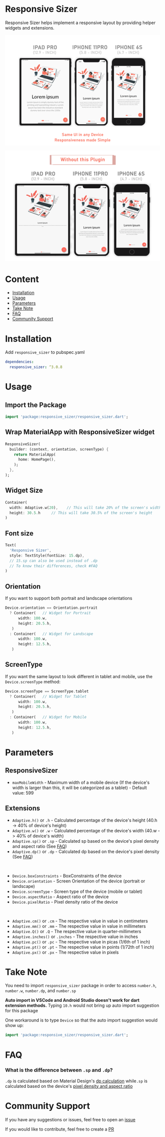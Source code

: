 # Responsive Sizer

Responsive Sizer helps implement a responsive layout by providing helper widgets and extensions.

![Responsive Image](https://github.com/CoderUni/responsive_sizer/blob/main/assets/img_ss_with_lib.png)

![Responsive Image](https://github.com/CoderUni/responsive_sizer/blob/main/assets/img_ss_without_lib.png)

# Content

- [Installation](#installation)
- [Usage](#usage)
- [Parameters](#parameters)
- [Take Note](#take-note)
- [FAQ](#faq)
- [Community Support](#community-support)

# Installation
Add `responsive_sizer` to pubspec.yaml
```yaml
dependencies:
  responsive_sizer: ^3.0.8
```

# Usage

## Import the Package
```dart
import 'package:responsive_sizer/responsive_sizer.dart';
```

## Wrap MaterialApp with ResponsiveSizer widget
```dart
ResponsiveSizer( 
  builder: (context, orientation, screenType) {
    return MaterialApp(
      home: HomePage(),
    );
  },
);
```

## Widget Size
```dart
Container(
  width: Adaptive.w(20),    // This will take 20% of the screen's width
  height: 30.5.h     // This will take 30.5% of the screen's height
)
```

## Font size
```dart
Text(
  'Responsive Sizer', 
  style: TextStyle(fontSize: 15.dp), 
  // 15.sp can also be used instead of .dp
  // To know their differences, check #FAQ
)
```

## Orientation

If you want to support both portrait and landscape orientations
```dart
Device.orientation == Orientation.portrait
  ? Container(   // Widget for Portrait
      width: 100.w,
      height: 20.5.h,
   )
  : Container(   // Widget for Landscape
      width: 100.w,
      height: 12.5.h,
   )
```


## ScreenType

If you want the same layout to look different in tablet and mobile, use the ``Device.screenType`` method:

```dart
Device.screenType == ScreenType.tablet
  ? Container(   // Widget for Tablet
      width: 100.w,
      height: 20.5.h,
   )
  : Container(   // Widget for Mobile
      width: 100.w,
      height: 12.5.h,
   )
```
# Parameters
## ResponsiveSizer
* `maxMobileWidth` - Maximum width of a mobile device
(If the device's width is larger than this, it will be categorized as a tablet) - Default value: 599

## Extensions
* `Adaptive.h()` or `.h` - Calculated percentage of the device's height (40.h -> 40% of device's height)
* `Adaptive.w()` or `.w` - Calculated percentage of the device's width (40.w -> 40% of device's width)
* `Adaptive.sp()` or `.sp` - Calculated sp based on the device's pixel density and aspect ratio (See [FAQ](#sp-dp-difference))
* `Adaptive.dp()` or `.dp` - Calculated dp based on the device's pixel density (See [FAQ](#sp-dp-difference))

<br />

* `Device.boxConstraints` - BoxConstraints of the device
* `Device.orientation` - Screen Orientation of the device (portrait or landscape)
* `Device.screenType` - Screen type of the device (mobile or tablet)
* `Device.aspectRatio` - Aspect ratio of the device
* `Device.pixelRatio` - Pixel density ratio of the device

<br />

* `Adaptive.cm()` or `.cm` - The respective value in value in centimeters
* `Adaptive.mm()` or `.mm` - The respective value in value in millimeters
* `Adaptive.Q()` or `.Q` - The respective value in quarter-millimeters
* `Adaptive.inches()` or `.inches` - The respective value in inches
* `Adaptive.pc()` or `.pc` - The respective value in picas (1/6th of 1 inch)
* `Adaptive.pt()` or `.pt` - The respective value in points (1/72th of 1 inch)
* `Adaptive.px()` or `.px` - The respective value in pixels


# Take Note

You need to import `responsive_sizer` package in order to access `number.h`, `number.w`, `number.dp`, and `number.sp`

**Auto import in VSCode and Android Studio doesn't work for dart extension methods.** Typing `10.h` would not bring up auto import suggestion for this package

One workaround is to type `Device` so that the auto import suggestion would show up:
```dart
import 'package:responsive_sizer/responsive_sizer.dart';
```

# FAQ

### <a id="sp-dp-difference"></a>What is the difference between `.sp` and `.dp`?

`.dp` is calculated based on Material Design's [dp calculation](https://material.io/design/layout/pixel-density.html#pixel-density-on-android) 
while`.sp` is calculated based on the device's [pixel density and aspect ratio](https://github.com/CoderUni/responsive_sizer/blob/f1558c80bc2c2ca7db3ccbd4b34a30c87f3c5f0e/lib/src/extension.dart#L54)

# Community Support

If you have any suggestions or issues, feel free to open an [issue](https://github.com/CoderUni/responsive_sizer/issues)

If you would like to contribute, feel free to create a [PR](https://github.com/CoderUni/responsive_sizer/pulls)